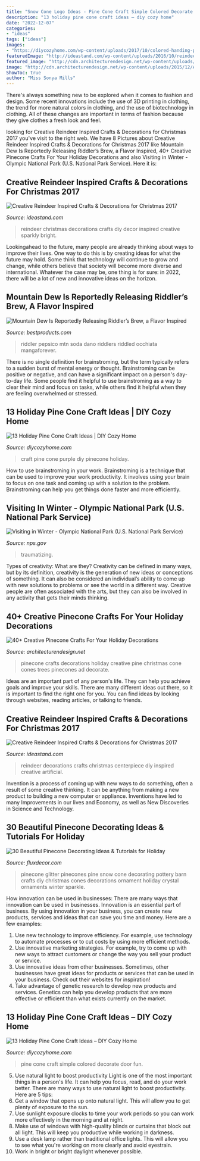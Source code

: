 ```yaml
---
title: "Snow Cone Logo Ideas - Pine Cone Craft Simple Colored Decorate Door Fun"
description: "13 holiday pine cone craft ideas – diy cozy home"
date: "2022-12-07"
categories:
- "ideas"
tags: ["ideas"]
images:
- "https://diycozyhome.com/wp-content/uploads/2017/10/colored-handing-pine-cone.jpg"
featuredImage: "http://ideastand.com/wp-content/uploads/2016/10/reindeer-crafts-decorations/7-reindeer-inspired-crafts-and-decorations.jpg"
featured_image: "http://cdn.architecturendesign.net/wp-content/uploads/2015/12/AD-Creative-Pinecone-Crafts-For-Your-Holiday-Decorations-38.jpg"
image: "http://cdn.architecturendesign.net/wp-content/uploads/2015/12/AD-Creative-Pinecone-Crafts-For-Your-Holiday-Decorations-38.jpg"
ShowToc: true
author: "Miss Sonya Mills"
---
```



There's always something new to be explored when it comes to fashion and design. Some recent innovations include the use of 3D printing in clothing, the trend for more natural colors in clothing, and the use of biotechnology in clothing. All of these changes are important in terms of fashion because they give clothes a fresh look and feel.

	

		
looking for Creative Reindeer Inspired Crafts &amp; Decorations for Christmas 2017 you've visit to the right web. We have 8 Pictures about Creative Reindeer Inspired Crafts &amp; Decorations for Christmas 2017 like Mountain Dew Is Reportedly Releasing Riddler’s Brew, a Flavor Inspired, 40+ Creative Pinecone Crafts For Your Holiday Decorations and also Visiting in Winter - Olympic National Park (U.S. National Park Service). Here it is:
		
    
## Creative Reindeer Inspired Crafts &amp; Decorations For Christmas 2017

<img loading=lazy src="http://ideastand.com/wp-content/uploads/2016/10/reindeer-crafts-decorations/4-reindeer-inspired-crafts-and-decorations.jpg" onerror="this.onerror=null;this.src='https://tse3.mm.bing.net/th?id=OIP.VVtbWFMI3wN-k_nutyPR0AHaLH&amp;pid=15.1';" alt="Creative Reindeer Inspired Crafts &amp; Decorations for Christmas 2017">

_Source: ideastand.com_

>reindeer christmas decorations crafts diy decor inspired creative sparkly bright. 

	

Lookingahead to the future, many people are already thinking about ways to improve their lives. One way to do this is by creating ideas for what the future may hold. Some think that technology will continue to grow and change, while others believe that society will become more diverse and international. Whatever the case may be, one thing is for sure: in 2022, there will be a lot of new and innovative ideas on the horizon.

    
## Mountain Dew Is Reportedly Releasing Riddler’s Brew, A Flavor Inspired

<img loading=lazy src="https://hips.hearstapps.com/hmg-prod.s3.amazonaws.com/images/pepsico-mountain-dew-riddlers-brew-soda-the-batman-flavor-1610386812.jpg?resize=640:*" onerror="this.onerror=null;this.src='https://tse3.mm.bing.net/th?id=OIP.FWUD6AuTielC3_SdMuxjHAHaHa&amp;pid=15.1';" alt="Mountain Dew Is Reportedly Releasing Riddler’s Brew, a Flavor Inspired">

_Source: bestproducts.com_

>riddler pepsico mtn soda dano riddlers riddled occhiata mangaforever. 

	

There is no single definition for brainstroming, but the term typically refers to a sudden burst of mental energy or thought. Brainstroming can be positive or negative, and can have a significant impact on a person's day-to-day life. Some people find it helpful to use brainstroming as a way to clear their mind and focus on tasks, while others find it helpful when they are feeling overwhelmed or stressed.

    
## 13 Holiday Pine Cone Craft Ideas | DIY Cozy Home

<img loading=lazy src="http://diycozyhome.com/wp-content/uploads/2017/10/purple-pinecone-craft.jpg" onerror="this.onerror=null;this.src='https://tse1.mm.bing.net/th?id=OIP.ubmX7MsWFQQzaXT_eTZYjAHaU3&amp;pid=15.1';" alt="13 Holiday Pine Cone Craft Ideas | DIY Cozy Home">

_Source: diycozyhome.com_

>craft pine cone purple diy pinecone holiday. 

	

How to use brainstroming in your work.
Brainstroming is a technique that can be used to improve your work productivity. It involves using your brain to focus on one task and coming up with a solution to the problem. Brainstroming can help you get things done faster and more efficiently.

    
## Visiting In Winter - Olympic National Park (U.S. National Park Service)

<img loading=lazy src="https://www.nps.gov/olym/planyourvisit/images/Mountains_Snow_BBaccus_web4.jpg" onerror="this.onerror=null;this.src='https://tse2.mm.bing.net/th?id=OIP.EnN8OPzmKnh8wmRfpIVhfAHaE-&amp;pid=15.1';" alt="Visiting in Winter - Olympic National Park (U.S. National Park Service)">

_Source: nps.gov_

>traumatizing. 

	

Types of creativity: What are they?
Creativity can be defined in many ways, but by its definition, creativity is the generation of new ideas or conceptions of something. It can also be considered an individual’s ability to come up with new solutions to problems or see the world in a different way. Creative people are often associated with the arts, but they can also be involved in any activity that gets their minds thinking.

    
## 40+ Creative Pinecone Crafts For Your Holiday Decorations

<img loading=lazy src="http://cdn.architecturendesign.net/wp-content/uploads/2015/12/AD-Creative-Pinecone-Crafts-For-Your-Holiday-Decorations-38.jpg" onerror="this.onerror=null;this.src='https://tse2.mm.bing.net/th?id=OIP.RGLM0XMs7tkILLPlwEia0gHaHa&amp;pid=15.1';" alt="40+ Creative Pinecone Crafts For Your Holiday Decorations">

_Source: architecturendesign.net_

>pinecone crafts decorations holiday creative pine christmas cone cones trees pinecones ad decorate. 

	

Ideas are an important part of any person's life. They can help you achieve goals and improve your skills. There are many different ideas out there, so it is important to find the right one for you. You can find ideas by looking through websites, reading articles, or talking to friends.

    
## Creative Reindeer Inspired Crafts &amp; Decorations For Christmas 2017

<img loading=lazy src="http://ideastand.com/wp-content/uploads/2016/10/reindeer-crafts-decorations/7-reindeer-inspired-crafts-and-decorations.jpg" onerror="this.onerror=null;this.src='https://tse2.mm.bing.net/th?id=OIP.HY_13COBJfYH5-fpRc8NrwHaNL&amp;pid=15.1';" alt="Creative Reindeer Inspired Crafts &amp; Decorations for Christmas 2017">

_Source: ideastand.com_

>reindeer decorations crafts christmas centerpiece diy inspired creative artificial. 

	

Invention is a process of coming up with new ways to do something, often a result of some creative thinking. It can be anything from making a new product to building a new computer or appliance. Inventions have led to many Improvements in our lives and Economy, as well as New Discoveries in Science and Technology.

    
## 30 Beautiful Pinecone Decorating Ideas &amp; Tutorials For Holiday

<img loading=lazy src="http://fluxdecor.com/wp-content/uploads/2016/11/pine-cone-ideas/52-pine-cone-ideas.jpg" onerror="this.onerror=null;this.src='https://tse1.mm.bing.net/th?id=OIP.j5nftmLe28gH_B7iXOq3CwHaLZ&amp;pid=15.1';" alt="30 Beautiful Pinecone Decorating Ideas &amp; Tutorials for Holiday">

_Source: fluxdecor.com_

>pinecone glitter pinecones pine snow cone decorating pottery barn crafts diy christmas cones decorations ornament holiday crystal ornaments winter sparkle. 

	

How innovation can be used in businesses: There are many ways that innovation can be used in businesses.
Innovation is an essential part of business. By using innovation in your business, you can create new products, services and ideas that can save you time and money. Here are a few examples: 
1. Use new technology to improve efficiency. For example, use technology to automate processes or to cut costs by using more efficient methods. 
2. Use innovative marketing strategies. For example, try to come up with new ways to attract customers or change the way you sell your product or service. 
3. Use innovative ideas from other businesses. Sometimes, other businesses have great ideas for products or services that can be used in your business. Check out their websites for inspiration! 
4. Take advantage of genetic research to develop new products and services. Genetics can help you develop products that are more effective or efficient than what exists currently on the market.

    
## 13 Holiday Pine Cone Craft Ideas – DIY Cozy Home

<img loading=lazy src="https://diycozyhome.com/wp-content/uploads/2017/10/colored-handing-pine-cone.jpg" onerror="this.onerror=null;this.src='https://tse2.mm.bing.net/th?id=OIP.tS95uz6_Zzv2tyRQ2DffwQHaLH&amp;pid=15.1';" alt="13 Holiday Pine Cone Craft Ideas – DIY Cozy Home">

_Source: diycozyhome.com_

>pine cone craft simple colored decorate door fun. 

	

5) Use natural light to boost productivity
Light is one of the most important things in a person's life. It can help you focus, read, and do your work better. There are many ways to use natural light to boost productivity. Here are 5 tips:
1) Get a window that opens up onto natural light. This will allow you to get plenty of exposure to the sun.
2) Use sunlight exposure clocks to time your work periods so you can work more effectively in the morning and at night.
3) Make use of windows with high-quality blinds or curtains that block out all light. This will keep you productive while working in darkness.
4) Use a desk lamp rather than traditional office lights. This will allow you to see what you're working on more clearly and avoid eyestrain.
5) Work in bright or bright daylight whenever possible.

